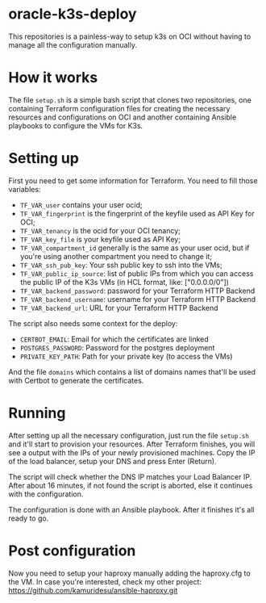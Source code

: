 # oracle-k3s-deploy

This repositories is a painless-way to setup k3s on OCI without having to manage all the configuration manually.

# How it works

The file `setup.sh` is a simple bash script that clones two repositories, one containing Terraform configuration files for creating the necessary resources and configurations on OCI and another containing Ansible playbooks to configure the VMs for K3s.

# Setting up

First you need to get some information for Terraform. You need to fill those variables:
- `TF_VAR_user` contains your user ocid;
- `TF_VAR_fingerprint` is the fingerprint of the keyfile used as API Key for OCI;
- `TF_VAR_tenancy` is the ocid for your OCI tenancy;
- `TF_VAR_key_file` is your keyfile used as API Key;
- `TF_VAR_compartment_id` generally is the same as your user ocid, but if you're using another compartment you need to change it;
- `TF_VAR_ssh_pub_key`: Your ssh public key to ssh into the VMs;
- `TF_VAR_public_ip_source`: list of public IPs from which you can access the public IP of the K3s VMs (in HCL format, like: ["0.0.0.0/0"])
- `TF_VAR_backend_password`: password for your Terraform HTTP Backend
- `TF_VAR_backend_username`: username for your Terraform HTTP Backend
- `TF_VAR_backend_url`: URL for your Terraform HTTP Backend

The script also needs some context for the deploy:

- `CERTBOT_EMAIL`: Email for which the certificates are linked
- `POSTGRES_PASSWORD`: Password for the postgres deployment
- `PRIVATE_KEY_PATH`: Path for your private key (to access the VMs)

And the file `domains` which contains a list of domains names that'll be used with Certbot to generate the certificates.

# Running

After setting up all the necessary configuration, just run the file `setup.sh` and it'll start to provision your resources. After Terraform finishes, you will see a output with the IPs of your newly provisioned machines. Copy the IP of the load balancer, setup your DNS and press Enter (Return). 

The script will check whether the DNS IP matches your Load Balancer IP. After about 16 minutes, if not found the script is aborted, else it continues with the configuration.

The configuration is done with an Ansible playbook. After it finishes it's all ready to go.

# Post configuration

Now you need to setup your haproxy manually adding the haproxy.cfg to the VM. In case you're interested, check my other project: https://github.com/kamuridesu/ansible-haproxy.git
